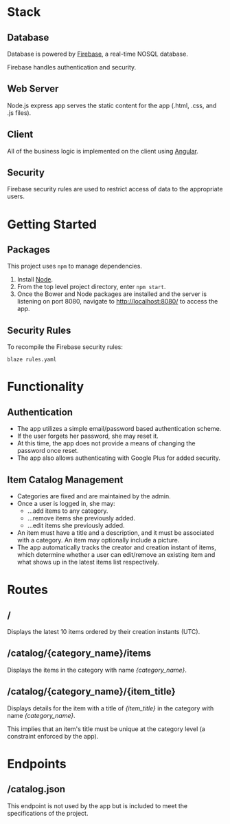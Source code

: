 
# Stack

## Database

Database is powered by [Firebase](https://firebaseio.com), a real-time NOSQL database.

Firebase handles authentication and security.

## Web Server

Node.js express app serves the static content for the app (.html, .css, and .js files).

## Client

All of the business logic is implemented on the client using [Angular](https://angularjs.org/).

## Security

Firebase security rules are used to restrict access of data to the appropriate users.

# Getting Started

## Packages

This project uses `npm` to manage dependencies.

1. Install [Node](https://nodejs.org/).
2. From the top level project directory, enter `npm start`.
3. Once the Bower and Node packages are installed and the server is listening on port 8080, navigate to [http://localhost:8080/](http://localhost:8080/) to access the app.

## Security Rules

To recompile the Firebase security rules:

```
blaze rules.yaml
```

# Functionality

## Authentication

* The app utilizes a simple email/password based authentication scheme.
* If the user forgets her password, she may reset it.
* At this time, the app does not provide a means of changing the password once reset.
* The app also allows authenticating with Google Plus for added security.

## Item Catalog Management

* Categories are fixed and are maintained by the admin.
* Once a user is logged in, she may:
  * ...add items to any category.
  * ...remove items she previously added.
  * ...edit items she previously added.
* An item must have a title and a description, and it must be associated with a category. An item may optionally include a picture.
* The app automatically tracks the creator and creation instant of items, which determine whether a user can edit/remove an existing item and what shows up in the latest items list respectively.

# Routes

## /

Displays the latest 10 items ordered by their creation instants (UTC).

## /catalog/{category\_name}/items

Displays the items in the category with name *{category_name}*.

## /catalog/{category\_name}/{item\_title}

Displays details for the item with a title of *{item_title}* in the category with name *{category_name}*.

This implies that an item's title must be unique at the category level (a constraint enforced by the app).

# Endpoints

## /catalog.json

This endpoint is not used by the app but is included to meet the specifications of the project.
